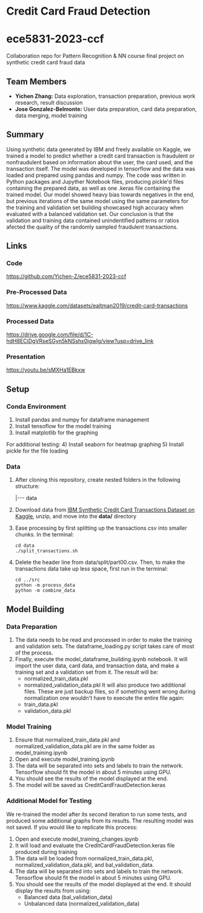 # Credit Card Fraud Detection
# ece5831-2023-ccf
Collaboration repo for Pattern Recognition &amp; NN course final project on synthetic credit card fraud data

## Team Members
- **Yichen Zhang:** Data exploration, transaction preparation, previous work research, result discussion
- **Jose Gonzalez-Belmonte:** User data preparation, card data preparation, data merging, model training

## Summary
Using synthetic data generated by IBM and freely available on Kaggle, we trained a model to predict whether a credit card transaction is fraudulent or nonfraudulent based on information about the user, the card used, and the transaction itself. The model was developed in tensorflow and the data was loaded and prepared using pandas and numpy. The code was written in Python packages and Jupyther Notebook files, producing pickle'd files containing the prepared data, as well as one .keras file containing the trained model.
Our model showed heavy bias towards negatives in the end, but previous iterations of the same model using the same parameters for the training and validation set building showcased high accuracy when evaluated with a balanced validation set. Our conclusion is that the validation and training data contained unindentified patterns or ratios afected the quality of the randomly sampled fraudulent transactions. 

## Links
### Code
https://github.com/Yichen-Z/ece5831-2023-ccf
### Pre-Processed Data
https://www.kaggle.com/datasets/ealtman2019/credit-card-transactions
### Processed Data 
https://drive.google.com/file/d/1C-hdH8ECiDgVRseSGyn5kNSshx0jgwlg/view?usp=drive_link 
### Presentation 
https://youtu.be/sMXHa1EBkxw

## Setup

### Conda Environment

1) Install pandas and numpy for dataframe management
2) Install tensoflow for the model training
3) Install matplotlib for the graphing

For additional testing:
4) Install seaborn for heatmap graphing
5) Install pickle for the file loading

### Data

1) After cloning this repository, create nested folders in the following structure:

    |--- data

2) Download data from [IBM Synthetic Credit Card Transactions Dataset on Kaggle](https://www.kaggle.com/datasets/ealtman2019/credit-card-transactions), unzip, and move into the **data/** directory

3) Ease processing by first splitting up the transactions csv into smaller chunks. In the terminal:
    ```
    cd data
    ./split_transactions.sh
    ```

4) Delete the header line from data/split/part00.csv. Then, to make the transactions data take up less space, first run in the terminal:
    ```
    cd ../src
    python -m process_data
    python -m combine_data
    ```
## Model Building

### Data Preparation
1) The data needs to be read and processed in order to make the training and validation sets. The dataframe_loading.py script takes care of most of the process.
2) Finally, execute the model_dataframe_building.ipynb notebook.
   It will import the user data, card data, and transaction data, and make a training set and a validation set from it. The result will be:
    - normalized_train_data.pkl
    - normalized_validation_data.pkl
   It will also produce two additional files. These are just backup files, so if something went wrong during normalization one wouldn't have to execute the entire file again:
    - train_data.pkl
    - validation_data.pkl
      
### Model Training
1) Ensure that normalized_train_data.pkl and normalized_validation_data.pkl are in the same folder as model_training.ipynb
2) Open and execute model_training.ipynb
3) The data will be separated into sets and labels to train the network. Tensorflow should fit the model in about 5 minutes using GPU.
4) You should see the results of the model displayed at the end.
5) The model will be saved as CreditCardFraudDetection.keras

### Additional Model for Testing
We re-trained the model after its second iteration to run some tests, and produced some additional graphs from its results. The resulting model was not saved. If you would like to replicate this process:
1) Open and execute model_training_changes.ipynb
2) It will load and evaluate the CreditCardFraudDetection.keras file produced during training
3) The data will be loaded from normalized_train_data.pkl, normalized_validation_data.pkl, and bal_validation_data.
4) The data will be separated into sets and labels to train the network. Tensorflow should fit the model in about 5 minutes using GPU.
5) You should see the results of the model displayed at the end. It should display the results from using:
    - Balanced data (bal_validation_data)
    - Unbalanced data (normalized_validation_data)
